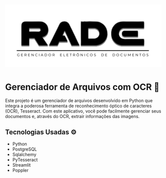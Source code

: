 
<h1 align='center'>
  <img src='projeto_ciclo1/pages_library/Icons/dark.png'/>
</h1>


# Gerenciador de Arquivos com OCR 📄

Este projeto é um gerenciador de arquivos desenvolvido em Python que integra a poderosa ferramenta de reconhecimento óptico de caracteres (OCR), Tesseract. Com este aplicativo, você pode facilmente gerenciar seus documentos e, através do OCR, extrair informações das imagens.

## Tecnologias Usadas ⚙️

* Python
* PostgreSQL
* Sqlalchemy
* PyTesseract
* Streamlit
* Poppler
